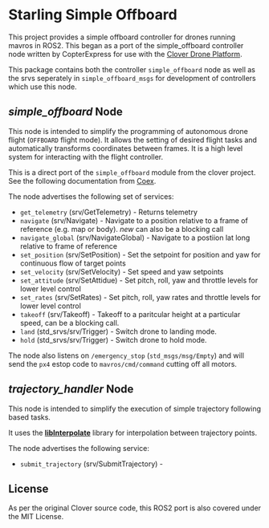 # Starling Simple Offboard

This project provides a simple offboard controller for drones running mavros in ROS2. This began as a port of the simple_offboard controller node written by CopterExpress for use with the [Clover Drone Platform](https://github.com/CopterExpress/clover).

This package contains both the controller `simple_offboard` node as well as the srvs seperately in `simple_offboard_msgs` for development of controllers which use this node.

## *simple_offboard* Node
This node is intended to simplify the programming of autonomous drone flight (`OFFBOARD` flight mode). It allows the setting of desired flight tasks and automatically transforms coordinates between frames. It is a high level system for interacting with the flight controller.

This is a direct port of the `simple_offboard` module from the clover project. See the following documentation from [Coex](https://clover.coex.tech/en/simple_offboard.html).

The node advertises the following set of services:

- `get_telemetry` (srv/GetTelemetry) - Returns telemetry
- `navigate` (srv/Navigate) - Navigate to a position relative to a frame of reference (e.g. map or body). *new* can also be a blocking call
- `navigate_global` (srv/NavigateGlobal) - Navigate to a postiion lat long relative to frame of reference
- `set_position` (srv/SetPosition) - Set the setpoint for position and yaw for continuous flow of target points
- `set_velocity` (srv/SetVelocity) - Set speed and yaw setpoints
- `set_attitude` (srv/SetAttidue) - Set pitch, roll, yaw and throttle levels for lower level control
- `set_rates` (srv/SetRates) - Set pitch, roll, yaw rates and throttle levels for lower level control
- `takeoff` (srv/Takeoff) - Takeoff to a paritcular height at a particular speed, can be a blocking call.
- `land` (std_srvs/srv/Trigger) - Switch drone to landing mode.
- `hold` (std_srvs/srv/Trigger) - Switch drone to hold mode.

The node also listens on `/emergency_stop` (`std_msgs/msg/Empty`) and will send the `px4` estop code to `mavros/cmd/command` cutting off all motors.

## *trajectory_handler* Node
This node is intended to simplify the execution of simple trajectory following based tasks.

It uses the [**libInterpolate**](https://github.com/CD3/libInterpolate) library for interpolation between trajectory points.

The node advertises the following service:

- `submit_trajectory` (srv/SubmitTrajectory) -

## License

As per the original Clover source code, this ROS2 port is also covered under the MIT License.